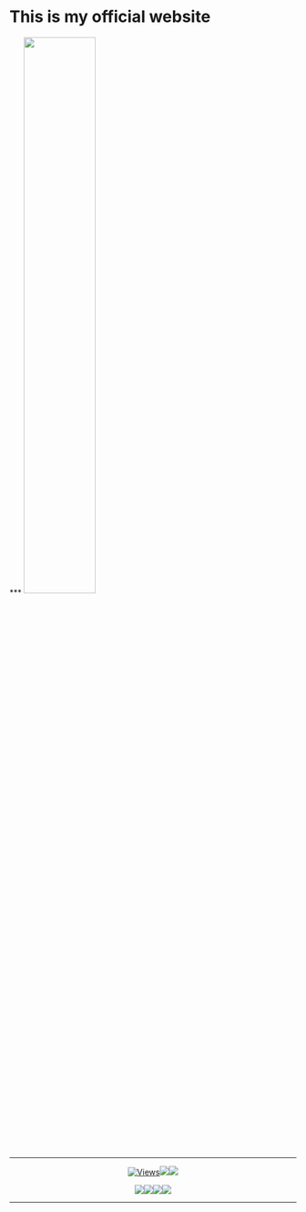 <h1>This is my official website</h1>
***

<img src="https://i.ibb.co/98vnqG6/47a24c6a5805.jpg" width=50% align="center">

***

<p align="center"><a href="https://github.com/Pulithasethnindu/pulithasethnindu.github.io"><img src="https://hits.seeyoufarm.com/api/count/incr/badge.svg?url=https%3A%2F%2Fgithub.com%2FPulithasethnindu%2Fpulithasethnindu.github.io&count_bg=%2379C83D&title_bg=%23555555&icon=gitpod.svg&icon_color=%23E7E7E7&title=Views&edge_flat=false" alt="Views"/></a></a><a href="https://github.com/Pulithasethnindu/pulithasethnindu.github.io/fork"><img src="https://img.shields.io/github/forks/Pulithasethnindu/pulithasethnindu.github.io?label=Fork&style=social"></a><a href="https://github.com/Pulithasethnindu/pulithasethnindu.github.io/stargazers"><img src="https://img.shields.io/github/stars/Pulithasethnindu/pulithasethnindu.github.io?style=social"></a></p><p align="center"><a href="httsp://github.com/Pulithasethnindu/pulithasethnindu.github.io"><img src="https://img.shields.io/github/repo-size/Pulithasethnindu/pulithasethnindu.github.io?color=00ff00&label=Repo%20Size&style=flat-square"></a><a href="https://github.com/Pulithasethnindu/pulithasethnindu.github.io"><img src="https://img.shields.io/github/license/Pulithasethnindu/pulithasethnindu.github.io?color=00ff00&label=License&style=flat-square"></a><a href="httsp://github.com/Pulithasethnindu/pulithasethnindu.github.io"><img src="https://img.shields.io/github/languages/top/Pulithasethnindu/pulithasethnindu.github.io?color=00ff00&label=Javascript&style=flat-square"></a><a href="httsp://github.com/Pulithasethnindu/pulithasethnindu.github.io"><img src="https://img.shields.io/badge/Programmer-Pulitha%20Sethnindu-blueviolet"></a></p>



***
